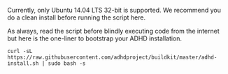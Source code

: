 Currently, only Ubuntu 14.04 LTS 32-bit is supported.  We recommend you do a clean install before running the script here.

As always, read the script before blindly executing code from the internet but here is the one-liner to bootstrap your ADHD installation.

```
curl -sL https://raw.githubusercontent.com/adhdproject/buildkit/master/adhd-install.sh | sudo bash -s
```
